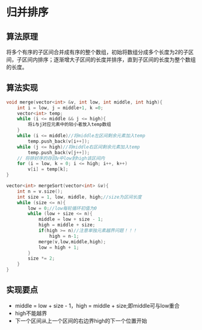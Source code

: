 # 归并排序

## 算法原理
将多个有序的子区间合并成有序的整个数组，初始将数组分成多个长度为2的子区间，子区间内排序；逐渐增大子区间的长度并排序，直到子区间的长度为整个数组的长度。

## 算法实现
```cpp
void merge(vector<int> &v, int low, int middle, int high){
    int i = low, j = middle+1, k =0;
    vector<int> temp;
    while (i <= middle && j <= high){
		将i与j对应元素中的较小者放入temp数组
	}
	while (i <= middle)//将middle左区间剩余元素加入temp
		temp.push_back(v[i++]);
	while (j <= high)//将middle右区间剩余元素加入temp
		temp.push_back(v[j++]);
	// 将排好序的存回v中low到high该区间内 
	for (i = low, k = 0; i <= high; i++, k++)
		v[i] = temp[k];
}

vector<int> mergeSort(vector<int> &v){
    int n = v.size();
    int size = 1, low, middle, high;//size为区间长度
    while (size <= n){
        low = 0;//low每轮循环初值为0
        while (low + size <= n){
            middle = low + size - 1;
            high = middle + size;
            if(high >= n)//注意单独元素越界问题！！！
                high = n-1;
            merge(v,low,middle,high);
            low = high + 1;
        }
        size *= 2;
    }
}
```
## 实现要点
- middle = low + size - 1，high = middle + size;即middle可与low重合
- high不能越界
- 下一个区间从上一个区间的右边界high的下一个位置开始